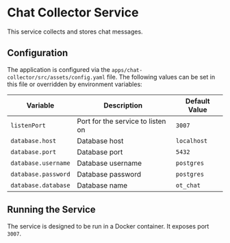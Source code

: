 # Chat Collector Service

This service collects and stores chat messages.

## Configuration

The application is configured via the `apps/chat-collector/src/assets/config.yaml` file. The following values can be set in this file or overridden by environment variables:

| Variable                | Description                   | Default Value   |
|-------------------------|-------------------------------|-----------------|
| `listenPort`            | Port for the service to listen on | `3007`          |
| `database.host`         | Database host                 | `localhost`     |
| `database.port`         | Database port                 | `5432`          |
| `database.username`     | Database username             | `postgres`      |
| `database.password`     | Database password             | `postgres`      |
| `database.database`     | Database name                 | `ot_chat`       |

## Running the Service

The service is designed to be run in a Docker container. It exposes port `3007`.
